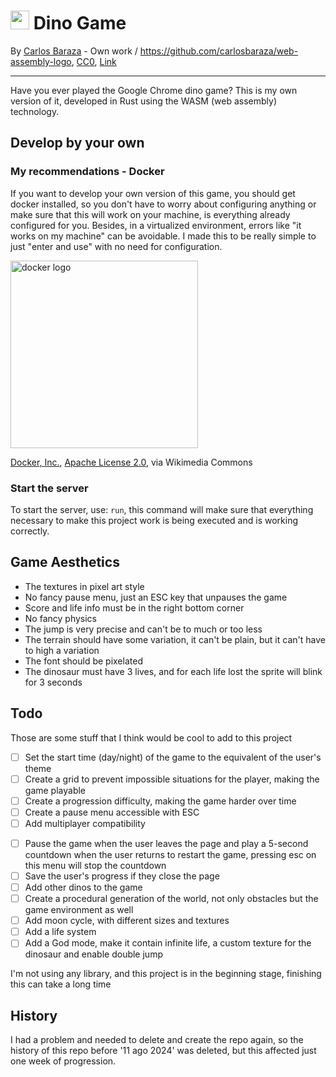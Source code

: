 <h1>
  <img src="https://github.com/user-attachments/assets/b081cbb0-0d25-44c6-8dde-87fd111442a0" width="30px">
  Dino Game
</h1>

By <a href="//commons.wikimedia.org/w/index.php?title=User:Carlosbaraza&action=edit&redlink=1" class="new" title="User:Carlosbaraza (page does not exist)">Carlos Baraza</a> - <span class="int-own-work" lang="en">Own work</span> / <a rel="nofollow" class="external free" href="https://github.com/carlosbaraza/web-assembly-logo">https://github.com/carlosbaraza/web-assembly-logo</a>, <a href="http://creativecommons.org/publicdomain/zero/1.0/deed.en" title="Creative Commons Zero, Public Domain Dedication">CC0</a>, <a href="https://commons.wikimedia.org/w/index.php?curid=56494100">Link</a>

<hr>
Have you ever played the Google Chrome dino game? This is my own version of it, developed in Rust using the WASM (web assembly) technology.

## Develop by your own

### My recommendations - Docker

If you want to develop your own version of this game, you should get docker installed, so you don't have to worry about configuring anything or make sure that this will work on your machine, is everything already configured for you. Besides, in a virtualized environment, errors like "it works on my machine" can be avoidable. I made this to be really simple to just "enter and use" with no need for configuration.

<!--fuck the history that was deleted because of him, how could he do that with me?--><!--fuck the history that was deleted because of him, how could he do that with me?--><img src="https://upload.wikimedia.org/wikipedia/commons/7/70/Docker_logo.png?20240428132226" alt="docker logo" width="300px"><br/>

<a href="https://commons.wikimedia.org/wiki/File:Docker_logo.png">Docker, Inc.</a>, <a href="http://www.apache.org/licenses/LICENSE-2.0">Apache License 2.0</a>, via Wikimedia Commons

### Start the server

To start the server, use: `run`, this command will make sure that everything necessary to make this project work is being executed and is working correctly.

## Game Aesthetics

- The textures in pixel art style
- No fancy pause menu, just an ESC key that unpauses the game
- Score and life info must be in the right bottom corner
- No fancy physics
- The jump is very precise and can't be to much or too less
- The terrain should have some variation, it can't be plain, but it can't have to high a variation
- The font should be pixelated
- The dinosaur must have 3 lives, and for each life lost the sprite will blink for 3 seconds

## Todo

Those are some stuff that I think would be cool to add to this project

* [ ]  Set the start time (day/night) of the game to the equivalent of the user's theme
* [ ]  Create a grid to prevent impossible situations for the player, making the game playable
* [ ]  Create a progression difficulty, making the game harder over time
* [ ]  Create a pause menu accessible with ESC
* [ ]  Add multiplayer compatibility

<!--* [ ]  Create a ranking system to compare with friends <-- that's cool but I need to review (AI recommendation)-->

* [ ]  Pause the game when the user leaves the page and play a 5-second countdown when the user returns to restart the game, pressing esc on this menu will stop the countdown
* [ ]  Save the user's progress if they close the page
* [ ]  Add other dinos to the game
* [ ]  Create a procedural generation of the world, not only obstacles but the game environment as well
* [ ]  Add moon cycle, with different sizes and textures
* [ ]  Add a life system
* [ ]  Add a God mode, make it contain infinite life, a custom texture for the dinosaur and enable double jump

I'm not using any library, and this project is in the beginning stage, finishing this can take a long time

## History

I had a problem and needed to delete and create the repo again, so the history of this repo before '11 ago 2024' was deleted, but this affected just one week of progression.

